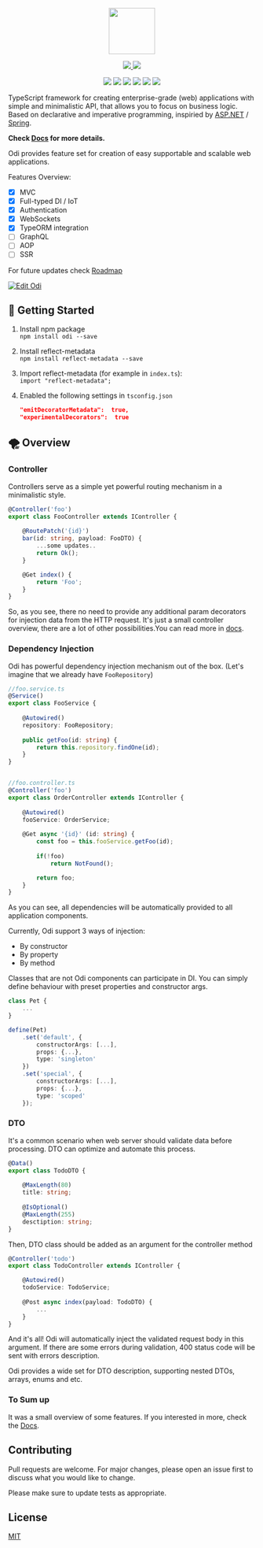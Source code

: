 <p align="center"> <img src="https://i.imgur.com/4Zf3O35.png" height="94"/> </p>

<p align="center"> 
	<a href="https://codeclimate.com/github/Odi-ts/odi/maintainability">
		<img src="https://api.codeclimate.com/v1/badges/5c736ec0fc59f431128c/maintainability" />
	</a>
	<a href="https://codeclimate.com/github/Odi-ts/odi/test_coverage">
		<img src="https://api.codeclimate.com/v1/badges/5c736ec0fc59f431128c/test_coverage" />
	</a>
</p>

<p align="center"> 
	<img src="https://img.shields.io/npm/v/odi.svg" /> 
	<img src="https://img.shields.io/github/license/Odi-ts/Odi.svg" /> 
	<img src="https://img.shields.io/depfu/Odi-ts/odi.svg" />
	<img src="https://img.shields.io/github/last-commit/Odi-ts/Odi.svg" />
	<img src="https://travis-ci.com/Odi-ts/odi.svg?branch=master" />
	<a href="https://gitter.im/odiland/community" target="_blank">
		<img src="https://img.shields.io/gitter/room/nwjs/nw.js.svg" />
	</a>
</p>

TypeScript framework for creating enterprise-grade (web) applications with simple and minimalistic API, that allows you to focus on business logic. Based on declarative and imperative programming, inspiried by [ASP.NET](https://www.asp.net/) / [Spring](https://spring.io/). 

**Check [Docs](https://odi.gitbook.io/core/basics/getting-started) for more details.**

Odi provides feature set for creation of easy supportable and scalable web applications.

Features Overview:
 - [x] MVC
 - [x] Full-typed DI / IoT
 - [x] Authentication
 - [x] WebSockets
 - [x] TypeORM integration
 - [ ] GraphQL
 - [ ] AOP
 - [ ] SSR
 
For future updates check [Roadmap](https://github.com/Odi-ts/Odi/wiki/Roadmap)

[![Edit Odi](https://codesandbox.io/static/img/play-codesandbox.svg)](https://codesandbox.io/s/pjov89947x)
 
## 🚀 Getting Started 
1. Install npm package<br/>
  `npm install odi --save`

2. Install reflect-metadata <br/>
	 `npm install reflect-metadata --save`
	
3. Import reflect-metadata (for example in  `index.ts`):<br/>
	 `import "reflect-metadata";`
	
4. Enabled the following settings in `tsconfig.json`
	```json
	"emitDecoratorMetadata":  true, 
	"experimentalDecorators":  true
	```

## 🌪 Overview

### Controller
Controllers serve as a simple yet powerful routing mechanism in a minimalistic style.

```typescript
@Controller('foo') 
export class FooController extends IController {      
        
    @RoutePatch('{id}')     
    bar(id: string, payload: FooDTO) {         
        ...some updates..          
        return Ok();     
    } 

    @Get index() {
        return 'Foo';
    }
} 
```

So, as you see, there no need to provide any additional param decorators for injection data from the HTTP request. It's just a small controller overview, there are a lot of other possibilities.You can read more in [docs](https://odi.gitbook.io/core/basics/controller).


### Dependency Injection
Odi has powerful dependency injection mechanism out of the box. 
(Let's imagine that we already have `FooRepository`)

```typescript
//foo.service.ts
@Service()
export class FooService {
​
    @Autowired()
    repository: FooRepository;
​
    public getFoo(id: string) {
        return this.repository.findOne(id);
    }​
}


//foo.controller.ts
@Controller('foo')
export class OrderController extends IController {
​
    @Autowired()
    fooService: OrderService;
    
    @Get async '{id}' (id: string) {
        const foo = this.fooService.getFoo(id);
        
        if(!foo)
            return NotFound();

        return foo;
    }​
} 
```

As you can see, all dependencies will be automatically provided to all application components.

Currently, Odi support 3 ways of injection: 
* By constructor
* By property
* By method

Classes that are not Odi components can participate in DI. You can simply define behaviour with preset properties and constructor args.

```typescript
class Pet {
    ...
}

​define(Pet)
    .set('default', {
        constructorArgs: [...],        
        props: {...},
        type: 'singleton'
    })
    .set('special', {
        constructorArgs: [...],        
        props: {...},
        type: 'scoped'
    });
```
### DTO
It's a common scenario when web server should validate data before processing. DTO can optimize and automate this process.

```typescript
@Data()
export class TodoDTO {
   
    @MaxLength(80)
    title: string;
    
    @IsOptional()
    @MaxLength(255)
    desctiption: string;
}
```

Then, DTO class should be added as an argument for the controller method

```typescript
@Controller('todo')
export class TodoController extends IController {

    @Autowired()
    todoService: TodoService;   
     
    @Post async index(payload: TodoDTO) {
        ...
    }​
}
```
And it's all! Odi will automatically inject the validated request body in this argument. If there are some errors during validation, 400 status code will be sent with errors description.

Odi provides a wide set for DTO description, supporting nested DTOs, arrays, enums and etc.

### To Sum up
It was a small overview of some features. If you interested in more, check the [Docs](https://odi.gitbook.io/core/).

 
## Contributing
Pull requests are welcome. For major changes, please open an issue first to discuss what you would like to change.

Please make sure to update tests as appropriate.

## License
[MIT](https://choosealicense.com/licenses/mit/)
